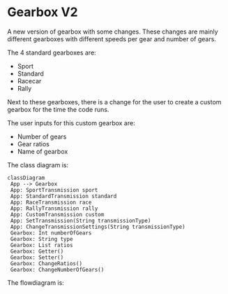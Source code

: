 # Gearbox V2

A new version of gearbox with some changes.
These changes are mainly different gearboxes with different speeds per gear and number of gears.

The 4 standard gearboxes are:
  * Sport
  * Standard
  * Racecar
  * Rally

Next to these gearboxes, there is a change for the user to create a custom gearbox for the time the code runs.

The user inputs for this custom gearbox are:
  * Number of gears
  * Gear ratios
  * Name of gearbox
  
The class diagram is:
```mermaid
classDiagram
 App --> Gearbox
 App: SportTransmission sport
 App: StandardTransmission standard
 App: RaceTransmission race
 App: RallyTransmission rally
 App: CustomTransmission custom
 App: SetTransmission(String transmissionType)
 App: ChangeTransmissionSettings(String transmissionType)
 Gearbox: Int numberOfGears
 Gearbox: String type
 Gearbox: List ratios
 Gearbox: Getter()
 Gearbox: Setter()
 Gearbox: ChangeRatios()
 Gearbox: ChangeNumberOfGears()
```

The flowdiagram is:

